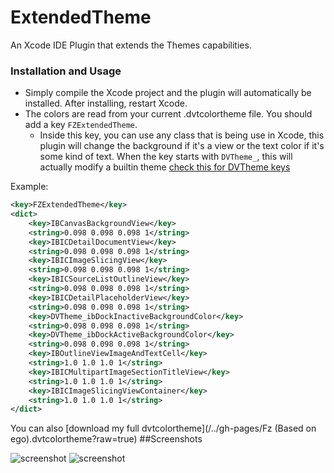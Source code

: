ExtendedTheme
===============

An Xcode IDE Plugin that extends the Themes capabilities.

### Installation and Usage

- Simply compile the Xcode project and the plugin will automatically be installed. After installing, restart Xcode.
- The colors are read from your current .dvtcolortheme file. You should add a key `FZExtendedTheme`.
  - Inside this key, you can use any class that is being use in Xcode, this plugin will change the background if it's a view or the text color if it's some kind of text. When the key starts with `DVTheme_`, this will actually modify a builtin theme [check this for DVTheme keys](https://raw.githubusercontent.com/onevcat/VVPluginDemo/master/DemoPlugin/DVTKit.framework/Versions/A/Resources/Default.dvttheme) 

Example:

```xml
<key>FZExtendedTheme</key>
<dict>
    <key>IBCanvasBackgroundView</key>
	<string>0.098 0.098 0.098 1</string>
    <key>IBICDetailDocumentView</key>
	<string>0.098 0.098 0.098 1</string>
    <key>IBICImageSlicingView</key>
	<string>0.098 0.098 0.098 1</string>
    <key>IBICSourceListOutlineView</key>
	<string>0.098 0.098 0.098 1</string>
    <key>IBICDetailPlaceholderView</key>
	<string>0.098 0.098 0.098 1</string>
    <key>DVTheme_ibDockInactiveBackgroundColor</key>
	<string>0.098 0.098 0.098 1</string>
    <key>DVTheme_ibDockActiveBackgroundColor</key>
	<string>0.098 0.098 0.098 1</string>
    <key>IBOutlineViewImageAndTextCell</key>
	<string>1.0 1.0 1.0 1</string>
    <key>IBICMultipartImageSectionTitleView</key>
	<string>1.0 1.0 1.0 1</string>
    <key>IBICImageSlicingViewContainer</key>
	<string>1.0 1.0 1.0 1</string>
</dict>
```

You can also [download my full dvtcolortheme](/../gh-pages/Fz (Based on ego).dvtcolortheme?raw=true)
##Screenshots

![screenshot](/../gh-pages/screenshot-assets.png?raw=true)
![screenshot](/../gh-pages/screenshot-storyboard.png?raw=true)
